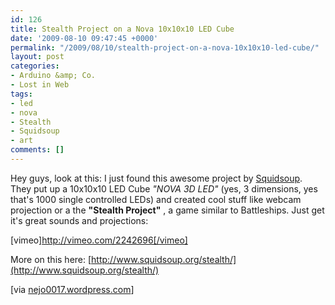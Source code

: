 ```yaml
---
id: 126
title: Stealth Project on a Nova 10x10x10 LED Cube
date: '2009-08-10 09:47:45 +0000'
permalink: "/2009/08/10/stealth-project-on-a-nova-10x10x10-led-cube/"
layout: post
categories:
- Arduino &amp; Co.
- Lost in Web
tags:
- led
- nova
- Stealth
- Squidsoup
- art
comments: []
---
```

Hey guys, look at this: I just found this awesome project by [Squidsoup](http://www.squidsoup.org/). They put up a 10x10x10 LED Cube _"NOVA 3D LED"_ (yes, 3 dimensions, yes that's 1000 single controlled LEDs) and created cool stuff like webcam projection or a the **"Stealth Project"** , a game similar to Battleships. Just get it's great sounds and projections:

[vimeo]http://vimeo.com/2242696[/vimeo]

More on this here: [http://www.squidsoup.org/stealth/](http://www.squidsoup.org/stealth/)

[via [nejo0017.wordpress.com](http://nejo0017.wordpress.com/2009/05/08/the-stealth-project/)]